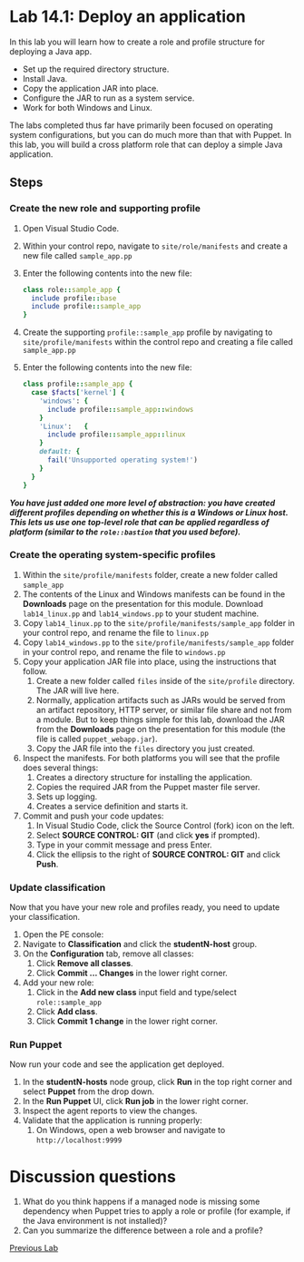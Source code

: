 # Lab 14.1: Deploy an application

In this lab you will learn how to create a role and profile structure for deploying a Java app.

* Set up the required directory structure.
* Install Java.
* Copy the application JAR into place.
* Configure the JAR to run as a system service.
* Work for both Windows and Linux.

The labs completed thus far have primarily been focused on operating system configurations, but you can do much more than that with Puppet. In this lab, you will build a cross platform role that can deploy a simple Java application.

## Steps

### Create the new role and supporting profile

1. Open Visual Studio Code.
1. Within your control repo, navigate to `site/role/manifests` and create a new file called `sample_app.pp`
1. Enter the following contents into the new file:

    ```ruby
    class role::sample_app {
      include profile::base
      include profile::sample_app
    }
    ```

1. Create the supporting `profile::sample_app` profile by navigating to `site/profile/manifests` within the control repo and creating a file called `sample_app.pp`
1. Enter the following contents into the new file:
  
    ```ruby
    class profile::sample_app {
      case $facts['kernel'] {
        'windows': {
          include profile::sample_app::windows
        }
        'Linux':   {
          include profile::sample_app::linux
        }
        default: {
          fail('Unsupported operating system!')
        }
      }
    }
    ```

**_You have just added one more level of abstraction: you have created different profiles depending on whether this is a Windows or Linux host. This lets us use one top-level role that can be applied regardless of platform (similar to the `role::bastion` that you used before)._**

### Create the operating system-specific profiles

1. Within the `site/profile/manifests` folder, create a new folder called `sample_app`
1. The contents of the Linux and Windows manifests can be found in the **Downloads** page on the presentation for this module. Download `lab14_linux.pp` and `lab14_windows.pp` to your student machine.
1. Copy `lab14_linux.pp` to the `site/profile/manifests/sample_app` folder in your control repo, and rename the file to `linux.pp`
1. Copy `lab14_windows.pp` to the `site/profile/manifests/sample_app` folder in your control repo, and rename the file to `windows.pp`
1. Copy your application JAR file into place, using the instructions that follow.
    1. Create a new folder called `files` inside of the `site/profile` directory. The JAR will live here.
    1. Normally, application artifacts such as JARs would be served from an artifact repository, HTTP server, or similar file share and not from a module. But to keep things simple for this lab, download the JAR from the **Downloads** page on the presentation for this module (the file is called `puppet_webapp.jar`).
    1. Copy the JAR file into the `files` directory you just created.
1. Inspect the manifests. For both platforms you will see that the profile does several things:
    1. Creates a directory structure for installing the application.
    1. Copies the required JAR from the Puppet master file server.
    1. Sets up logging.
    1. Creates a service definition and starts it.
1. Commit and push your code updates:
    1. In Visual Studio Code, click the Source Control (fork) icon on the left.
    1. Select **SOURCE CONTROL: GIT** (and click **yes** if prompted).
    1. Type in your commit message and press Enter.
    1. Click the ellipsis to the right of **SOURCE CONTROL: GIT** and click **Push**.

### Update classification

Now that you have your new role and profiles ready, you need to update your classification.

1. Open the PE console:
1. Navigate to **Classification** and click the **studentN-host** group.
1. On the **Configuration** tab, remove all classes:
    1. Click **Remove all classes**.
    1. Click **Commit ... Changes** in the lower right corner.
1. Add your new role:
    1. Click in the **Add new class** input field and type/select `role::sample_app`
    1. Click **Add class**.
    1. Click **Commit 1 change** in the lower right corner.

### Run Puppet

Now run your code and see the application get deployed.

1. In the **studentN-hosts** node group, click **Run** in the top right corner and select **Puppet** from the drop down.
1. In the **Run Puppet** UI, click **Run job** in the lower right corner.
1. Inspect the agent reports to view the changes.
1. Validate that the application is running properly:
    1. On Windows, open a web browser and navigate to `http://localhost:9999`

# Discussion questions

1. What do you think happens if a managed node is missing some dependency when Puppet tries to apply a role or profile (for example, if the Java environment is not installed)?
1. Can you summarize the difference between a role and a profile?

[Previous Lab](../lab-13.1-Class-params)